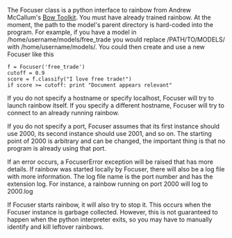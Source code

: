 The Focuser class is a python interface to rainbow from Andrew McCallum's [Bow Toolkit](http://www.cs.cmu.edu/~mccallum/bow/). You must have already trained rainbow. At the moment, the path to the model's parent directory is hard-coded into the program. For example, if you have a model in /home/username/models/free_trade you would replace /PATH/TO/MODELS/ with /home/username/models/. You could then create and use a new Focuser like this

    f = Focuser('free_trade')
    cutoff = 0.9
    score = f.classify("I love free trade!")
    if score >= cutoff: print "Document appears relevant"

If you do not specify a hostname or specify localhost, Focuser will try to launch rainbow itself. If you specify a different hostname, Focuser will try to connect to an already running rainbow.

If you do not specify a port, Focuser assumes that its first instance should use 2000, its second instance should use 2001, and so on. The starting point of 2000 is arbitrary and can be changed, the important thing is that no program is already using that port.

If an error occurs, a FocuserError exception will be raised that has more details. If rainbow was started locally by Focuser, there will also be a log file with more information. The log file name is the port number and has the extension log. For instance, a rainbow running on port 2000 will log to 2000.log

If Focuser starts rainbow, it will also try to stop it. This occurs when the Focuser instance is garbage collected. However, this is not guaranteed to happen when the python interpreter exits, so you may have to manually identify and kill leftover rainbows.
